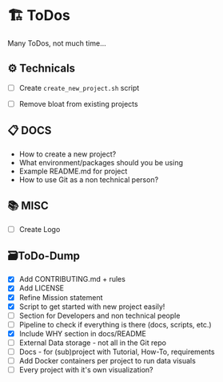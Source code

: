 # 🏗️ ToDos

Many ToDos, not much time...

## ⚙️ Technicals
- [ ] Create `create_new_project.sh` script
- [ ] Remove bloat from existing projects


## 📋️ DOCS
- How to create a new project?
- What environment/packages should you be using
- Example README.md for project
- How to use Git as a non technical person?


## 📚 MISC
- [ ] Create Logo



## 🗃️ToDo-Dump
- [X] Add CONTRIBUTING.md + rules
- [X] Add LICENSE
- [X] Refine Mission statement
- [X] Script to get started with new project easily!
- [ ] Section for Developers and non technical people
- [ ] Pipeline to check if everything is there (docs, scripts, etc.)
- [X] Include WHY section in docs/README
- [ ] External Data storage - not all in the Git repo
- [ ] Docs - for (sub)project with Tutorial, How-To, requirements
- [ ] Add Docker containers per project to run data visuals
- [ ] Every project with it's own visualization?

